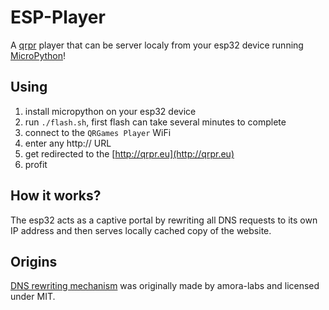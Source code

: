 # ESP-Player

A [qrpr](qrpr.eu/) player that can be server localy from your esp32 device running [MicroPython](https://micropython.org/)!

## Using

1. install micropython on your esp32 device
2. run `./flash.sh`, first flash can take several minutes to complete
3. connect to the `QRGames Player` WiFi
4.  enter any http:// URL
5. get redirected to the [http://qrpr.eu](http://qrpr.eu)
6. profit

## How it works?

The esp32 acts as a captive portal by rewriting all DNS requests to its own IP address and then serves locally cached copy of the website.

## Origins

[DNS rewriting mechanism](https://github.com/amora-labs/micropython-captive-portal) was originally made by amora-labs and licensed under MIT.